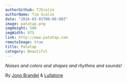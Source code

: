 ```yaml
---
authorGithub: TJScalzo
authorName: Tim Scalzo
date: "2016-03-01T00:00:00Z"
image: patatap.png
imgHeight: 580
imgWidth: 975
link: http://www.patatap.com
remoteImage: true
title: Patatap
category: Beautiful
---
```


_Noises and colors and shapes and rhythms and sounds!_

By [Jono Brandel](http://jonobr1.com) & [Lullatone](http://www.lullatone.com)
